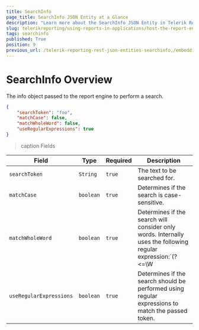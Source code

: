 ```yaml
---
title: SearchInfo
page_title: SearchInfo JSON Entity at a Glance
description: "Learn more about the SearchInfo JSON Entity in Telerik Reporting REST Service and the type and meaning of each field."
slug: telerikreporting/using-reports-in-applications/host-the-report-engine-remotely/telerik-reporting-rest-services/rest-api-reference/json-entities/searchinfo
tags: searchinfo
published: True
position: 9
previous_url: /telerik-reporting-rest-json-entities-searchinfo,/embedding-reports/host-the-report-engine-remotely/telerik-reporting-rest-services/rest-api-reference/json-entities/searchinfo
---
```


<style>
table th:first-of-type {
	width: 20%;
}
table th:nth-of-type(2) {
	width: 10%;
}
table th:nth-of-type(3) {
	width: 10%;
}
table th:nth-of-type(4) {
	width: 60%;
}
</style>

# SearchInfo Overview

The info object passed to the report engine to perform a search.

````JSON
{
	"searchToken": "foo",
	"matchCase": false,
	"matchWholeWord": false,
	"useRegularExpressions": true
}
````

>caption Fields

| Field | Type | Required | Description |
| ------ | ------ | ------ | ------ |
|`searchToken`|`String`|`true`|The text to be searched for.|
|`matchCase`|`boolean`|`true`|Determines if the search is case-sensitive.|
|`matchWholeWord`|`boolean`|`true`|Determines if the search will consider only words. Internally uses the following regular expression:`(?<=\W|^)(token)(?=\W|$).`|
|`useRegularExpressions`|`boolean`|`true`|Determines if the search should be performed using regular expressions to match the passed token.|
